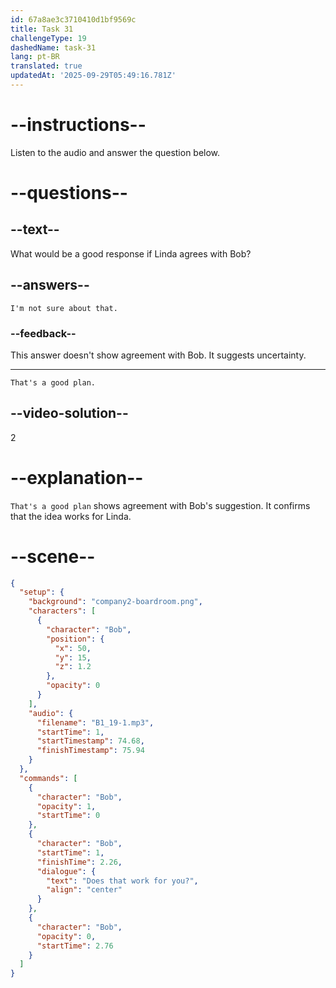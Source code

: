 ```yaml
---
id: 67a8ae3c3710410d1bf9569c
title: Task 31
challengeType: 19
dashedName: task-31
lang: pt-BR
translated: true
updatedAt: '2025-09-29T05:49:16.781Z'
---
```


<!-- SPEAKING -->

<!-- (Audio) Bob: Does that work for you? -->

# --instructions--

Listen to the audio and answer the question below.

# --questions--

## --text--

What would be a good response if Linda agrees with Bob?  

## --answers--

`I'm not sure about that.`

### --feedback--

This answer doesn't show agreement with Bob. It suggests uncertainty.  

---  

`That's a good plan.`

## --video-solution--  

2  

# --explanation--

`That's a good plan` shows agreement with Bob's suggestion. It confirms that the idea works for Linda.

# --scene--

```json
{
  "setup": {
    "background": "company2-boardroom.png",
    "characters": [
      {
        "character": "Bob",
        "position": {
          "x": 50,
          "y": 15,
          "z": 1.2
        },
        "opacity": 0
      }
    ],
    "audio": {
      "filename": "B1_19-1.mp3",
      "startTime": 1,
      "startTimestamp": 74.68,
      "finishTimestamp": 75.94
    }
  },
  "commands": [
    {
      "character": "Bob",
      "opacity": 1,
      "startTime": 0
    },
    {
      "character": "Bob",
      "startTime": 1,
      "finishTime": 2.26,
      "dialogue": {
        "text": "Does that work for you?",
        "align": "center"
      }
    },
    {
      "character": "Bob",
      "opacity": 0,
      "startTime": 2.76
    }
  ]
}
```

